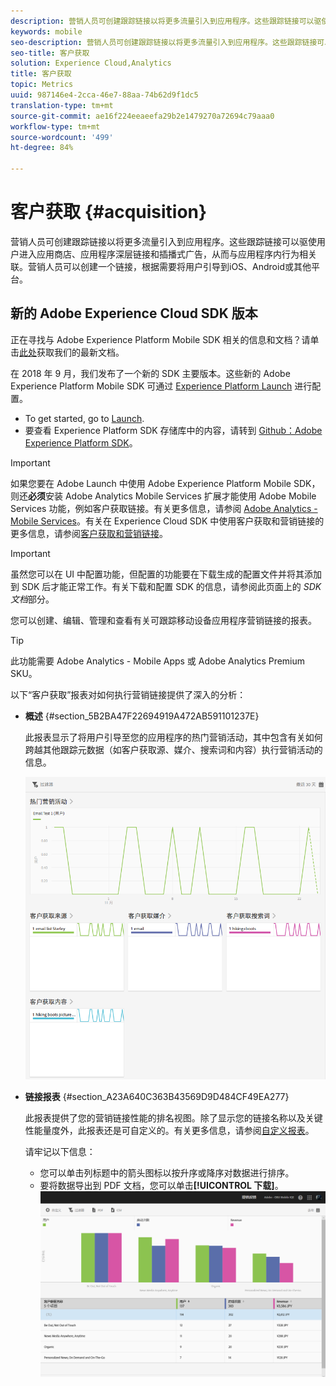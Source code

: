 ```yaml
---
description: 营销人员可创建跟踪链接以将更多流量引入到应用程序。这些跟踪链接可以驱使用户进入应用商店、应用程序深层链接和插播式广告，从而与应用程序内行为相关联。营销人员可以创建一个链接，根据需要将用户引导到iOS、Android或其他平台。
keywords: mobile
seo-description: 营销人员可创建跟踪链接以将更多流量引入到应用程序。这些跟踪链接可以驱使用户进入应用商店、应用程序深层链接和插播式广告，从而与应用程序内行为相关联。营销人员可以创建一个链接，根据需要将用户引导到iOS、Android或其他平台。
seo-title: 客户获取
solution: Experience Cloud,Analytics
title: 客户获取
topic: Metrics
uuid: 987146e4-2cca-46e7-88aa-74b62d9f1dc5
translation-type: tm+mt
source-git-commit: ae16f224eeaeefa29b2e1479270a72694c79aaa0
workflow-type: tm+mt
source-wordcount: '499'
ht-degree: 84%

---
```



# 客户获取 {#acquisition}

营销人员可创建跟踪链接以将更多流量引入到应用程序。这些跟踪链接可以驱使用户进入应用商店、应用程序深层链接和插播式广告，从而与应用程序内行为相关联。营销人员可以创建一个链接，根据需要将用户引导到iOS、Android或其他平台。

## 新的 Adobe Experience Cloud SDK 版本

正在寻找与 Adobe Experience Platform Mobile SDK 相关的信息和文档？请单击[此处](https://aep-sdks.gitbook.io/docs/)获取我们的最新文档。

在 2018 年 9 月，我们发布了一个新的 SDK 主要版本。这些新的 Adobe Experience Platform Mobile SDK 可通过 [Experience Platform Launch](https://www.adobe.com/cn/experience-platform/launch.html) 进行配置。

* To get started, go to [Launch](https://launch.adobe.com/).
* 要查看 Experience Platform SDK 存储库中的内容，请转到 [Github：Adobe Experience Platform SDK](https://github.com/Adobe-Marketing-Cloud/acp-sdks)。

>[!IMPORTANT]
>
> 如果您要在 Adobe Launch 中使用 Adobe Experience Platform Mobile SDK，则还&#x200B;**必须**&#x200B;安装 Adobe Analytics Mobile Services 扩展才能使用 Adobe Mobile Services 功能，例如客户获取链接。有关更多信息，请参阅 [Adobe Analytics - Mobile Services](https://aep-sdks.gitbook.io/docs/using-mobile-extensions/adobe-analytics-mobile-services)。有关在 Experience Cloud SDK 中使用客户获取和营销链接的更多信息，请参阅[客户获取和营销链接](https://aep-sdks.gitbook.io/docs/using-mobile-extensions/adobe-analytics-mobile-services#acquisition-and-marketing-links)。

>[!IMPORTANT]
>
>虽然您可以在 UI 中配置功能，但配置的功能要在下载生成的配置文件并将其添加到 SDK 后才能正常工作。有关下载和配置 SDK 的信息，请参阅此页面上的 *SDK 文档*&#x200B;部分。

您可以创建、编辑、管理和查看有关可跟踪移动设备应用程序营销链接的报表。

>[!TIP]
>
>此功能需要 Adobe Analytics - Mobile Apps 或 Adobe Analytics Premium SKU。

以下“客户获取”报表对如何执行营销链接提供了深入的分析：

* **概述** {#section_5B2BA47F22694919A472AB591101237E}

   此报表显示了将用户引导至您的应用程序的热门营销活动，其中包含有关如何跨越其他跟踪元数据（如客户获取源、媒介、搜索词和内容）执行营销活动的信息。

   ![](assets/acquisition_overview.png)

* **链接报表** {#section_A23A640C363B43569D9D484CF49EA277}

   此报表提供了您的营销链接性能的排名视图。除了显示您的链接名称以及关键性能量度外，此报表还是可自定义的。有关更多信息，请参阅[自定义报表](/help/using/usage/reports-customize/t-reports-customize.md)。

   请牢记以下信息：

   * 您可以单击列标题中的箭头图标以按升序或降序对数据进行排序。
   * 要将数据导出到 PDF 文档，您可以单击&#x200B;**[!UICONTROL 下载]**。
   ![](assets/acquisition_name.png)
